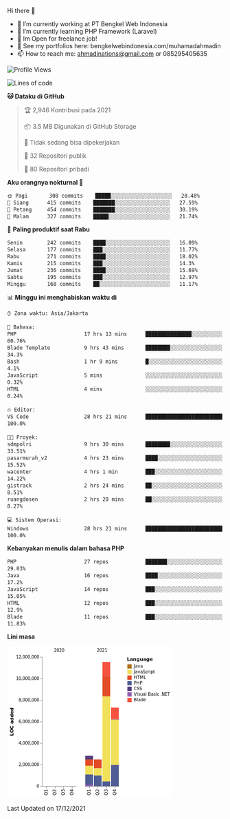 Hi there 👋

- 🔭 I’m currently working at PT Bengkel Web Indonesia
- 🌱 I’m currently learning PHP Framework (Laravel)
- 📂 Im Open for freelance job!
- 🧷 See my portfolios here: bengkelwebindonesia.com/muhamadahmadin
- 📫 How to reach me: ahmadinations@gmail.com or 085295405635


<!--START_SECTION:waka-->
![Profile Views](http://img.shields.io/badge/Profil%20dilihat-10-blue)

![Lines of code](https://img.shields.io/badge/Sejak%20Hello%20World%20aku%20telah%20menulis-24%20Million%20baris%20kode-blue)

**🐱 Dataku di GitHub** 

> 🏆 2,946 Kontribusi pada 2021
 > 
> 📦 3.5 MB Digunakan di GitHub Storage 
 > 
> 🚫 Tidak sedang bisa dipekerjakan
 > 
> 📜 32 Repositori publik 
 > 
> 🔑 80 Repositori pribadi  
 > 
**Aku orangnya nokturnal 🦉** 

```text
🌞 Pagi       308 commits    █████░░░░░░░░░░░░░░░░░░░░   20.48% 
🌆 Siang      415 commits    ███████░░░░░░░░░░░░░░░░░░   27.59% 
🌃 Petang     454 commits    ███████░░░░░░░░░░░░░░░░░░   30.19% 
🌙 Malam      327 commits    █████░░░░░░░░░░░░░░░░░░░░   21.74%

```
📅 **Paling produktif saat Rabu** 

```text
Senin        242 commits    ████░░░░░░░░░░░░░░░░░░░░░   16.09% 
Selasa       177 commits    ███░░░░░░░░░░░░░░░░░░░░░░   11.77% 
Rabu         271 commits    ████░░░░░░░░░░░░░░░░░░░░░   18.02% 
Kamis        215 commits    ███░░░░░░░░░░░░░░░░░░░░░░   14.3% 
Jumat        236 commits    ████░░░░░░░░░░░░░░░░░░░░░   15.69% 
Sabtu        195 commits    ███░░░░░░░░░░░░░░░░░░░░░░   12.97% 
Minggu       168 commits    ██░░░░░░░░░░░░░░░░░░░░░░░   11.17%

```


📊 **Minggu ini menghabiskan waktu di** 

```text
⌚︎ Zona waktu: Asia/Jakarta

💬 Bahasa: 
PHP                      17 hrs 13 mins      ███████████████░░░░░░░░░░   60.76% 
Blade Template           9 hrs 43 mins       ████████░░░░░░░░░░░░░░░░░   34.3% 
Bash                     1 hr 9 mins         █░░░░░░░░░░░░░░░░░░░░░░░░   4.1% 
JavaScript               5 mins              ░░░░░░░░░░░░░░░░░░░░░░░░░   0.32% 
HTML                     4 mins              ░░░░░░░░░░░░░░░░░░░░░░░░░   0.24%

🔥 Editor: 
VS Code                  28 hrs 21 mins      █████████████████████████   100.0%

🐱‍💻 Proyek: 
sdmpolri                 9 hrs 30 mins       ████████░░░░░░░░░░░░░░░░░   33.51% 
pasarmurah_v2            4 hrs 23 mins       ████░░░░░░░░░░░░░░░░░░░░░   15.52% 
wacenter                 4 hrs 1 min         ███░░░░░░░░░░░░░░░░░░░░░░   14.22% 
gistrack                 2 hrs 24 mins       ██░░░░░░░░░░░░░░░░░░░░░░░   8.51% 
ruangdosen               2 hrs 20 mins       ██░░░░░░░░░░░░░░░░░░░░░░░   8.27%

💻 Sistem Operasi: 
Windows                  28 hrs 21 mins      █████████████████████████   100.0%

```

**Kebanyakan menulis dalam bahasa PHP** 

```text
PHP                      27 repos            ███████░░░░░░░░░░░░░░░░░░   29.03% 
Java                     16 repos            ████░░░░░░░░░░░░░░░░░░░░░   17.2% 
JavaScript               14 repos            ███░░░░░░░░░░░░░░░░░░░░░░   15.05% 
HTML                     12 repos            ███░░░░░░░░░░░░░░░░░░░░░░   12.9% 
Blade                    11 repos            ███░░░░░░░░░░░░░░░░░░░░░░   11.83%

```


**Lini masa**

![Chart not found](https://raw.githubusercontent.com/MuhamadAhmadin/MuhamadAhmadin/master/charts/bar_graph.png) 


 Last Updated on 17/12/2021
<!--END_SECTION:waka-->
